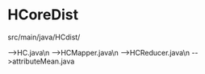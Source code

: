 # HCoreDist

src/main/java/HCdist/

-->HC.java\n
-->HCMapper.java\n
-->HCReducer.java\n
-->attributeMean.java
